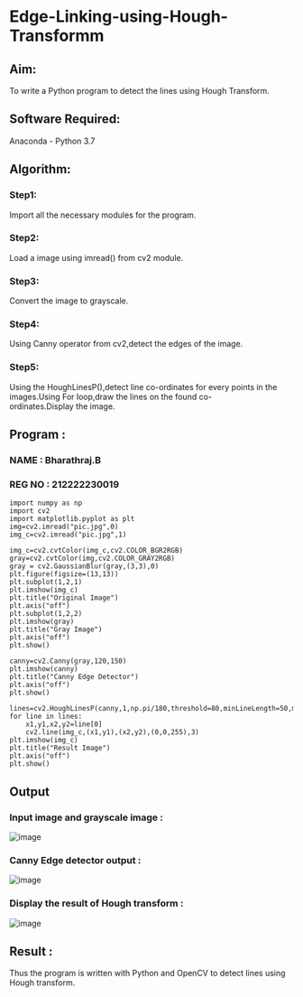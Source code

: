 # Edge-Linking-using-Hough-Transformm
## Aim:
To write a Python program to detect the lines using Hough Transform.

## Software Required:
Anaconda - Python 3.7

## Algorithm:
### Step1:

Import all the necessary modules for the program.
### Step2:

Load a image using imread() from cv2 module.
### Step3:

Convert the image to grayscale.
### Step4:

Using Canny operator from cv2,detect the edges of the image.
### Step5:

Using the HoughLinesP(),detect line co-ordinates for every points in the images.Using For loop,draw the lines on the found co-ordinates.Display the image.
## Program :
### NAME : Bharathraj.B
### REG NO : 212222230019
```
import numpy as np
import cv2
import matplotlib.pyplot as plt
img=cv2.imread("pic.jpg",0)
img_c=cv2.imread("pic.jpg",1)

img_c=cv2.cvtColor(img_c,cv2.COLOR_BGR2RGB)
gray=cv2.cvtColor(img,cv2.COLOR_GRAY2RGB)
gray = cv2.GaussianBlur(gray,(3,3),0)
plt.figure(figsize=(13,13))
plt.subplot(1,2,1)
plt.imshow(img_c)
plt.title("Original Image")
plt.axis("off")
plt.subplot(1,2,2)
plt.imshow(gray)
plt.title("Gray Image")
plt.axis("off")
plt.show()

canny=cv2.Canny(gray,120,150)
plt.imshow(canny)
plt.title("Canny Edge Detector")
plt.axis("off")
plt.show()

lines=cv2.HoughLinesP(canny,1,np.pi/180,threshold=80,minLineLength=50,maxLineGap=250)
for line in lines:
    x1,y1,x2,y2=line[0]
    cv2.line(img_c,(x1,y1),(x2,y2),(0,0,255),3)
plt.imshow(img_c)
plt.title("Result Image")
plt.axis("off")
plt.show()

```


## Output

### Input image and grayscale image :
![image](https://github.com/ThivakarR/Edge-Linking-using-Hough-Transformm/assets/118707074/ccfac0e0-e43f-4f63-bdd5-3c638f25910d)



### Canny Edge detector output : 
![image](https://github.com/ThivakarR/Edge-Linking-using-Hough-Transformm/assets/118707074/174710cf-2a53-447a-8a69-a1e2b51c9d20)


### Display the result of Hough transform :
![image](https://github.com/ThivakarR/Edge-Linking-using-Hough-Transformm/assets/118707074/29548d8a-be55-4fc5-a3de-4f526e72430e)

## Result :
Thus the program is written with Python and OpenCV to detect lines using Hough transform.

